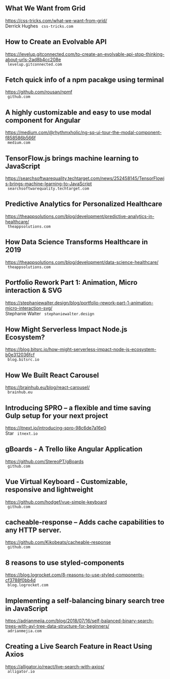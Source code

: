 ## What We Want from Grid  
https://css-tricks.com/what-we-want-from-grid/  
Derrick Hughes ` css-tricks.com`
  

## How to Create an Evolvable API  
https://levelup.gitconnected.com/to-create-an-evolvable-api-stop-thinking-about-urls-2ad8b4cc208e  
 ` levelup.gitconnected.com`
  

## Fetch quick info of a npm pacakge using terminal  
https://github.com/rousan/npmf  
 ` github.com`
  

## A highly customizable and easy to use modal component for Angular  
https://medium.com/@rhythmxholic/ng-sq-ui-tour-the-modal-component-f858586b566f  
 ` medium.com`
  

## TensorFlow.js brings machine learning to JavaScript  
https://searchsoftwarequality.techtarget.com/news/252458145/TensorFlowjs-brings-machine-learning-to-JavaScript  
 ` searchsoftwarequality.techtarget.com`
  

## Predictive Analytics for Personalized Healthcare  
https://theappsolutions.com/blog/development/predictive-analytics-in-healthcare/  
 ` theappsolutions.com`
  

## How Data Science Transforms Healthcare in 2019  
https://theappsolutions.com/blog/development/data-science-healthcare/  
 ` theappsolutions.com`
  

## Portfolio Rework Part 1: Animation, Micro interaction & SVG  
https://stephaniewalter.design/blog/portfolio-rework-part-1-animation-micro-interaction-svg/  
Stephanie Walter ` stephaniewalter.design`
  

## How Might Serverless Impact Node.js Ecosystem?  
https://blog.bitsrc.io/how-might-serverless-impact-node-js-ecosystem-b0e312036fcf  
 ` blog.bitsrc.io`
  

## How We Built React Carousel  
https://brainhub.eu/blog/react-carousel/  
 ` brainhub.eu`
  

## Introducing SPRO – a flexible and time saving Gulp setup for your next project  
https://itnext.io/introducing-spro-98c6de7a16e0  
Star ` itnext.io`
  

## gBoards - A Trello like Angular Application  
https://github.com/StereoPT/gBoards  
 ` github.com`
  

## Vue Virtual Keyboard - Customizable, responsive and lightweight  
https://github.com/hodgef/vue-simple-keyboard  
 ` github.com`
  

## cacheable-response – Adds cache capabilities to any HTTP server.  
https://github.com/Kikobeats/cacheable-response  
 ` github.com`
  

## 8 reasons to use styled-components  
https://blog.logrocket.com/8-reasons-to-use-styled-components-cf3788f0bb4d  
 ` blog.logrocket.com`
  

## Implementing a self-balancing binary search tree in JavaScript  
https://adrianmejia.com/blog/2018/07/16/self-balanced-binary-search-trees-with-avl-tree-data-structure-for-beginners/  
 ` adrianmejia.com`
  

## Creating a Live Search Feature in React Using Axios  
https://alligator.io/react/live-search-with-axios/  
 ` alligator.io`
  

